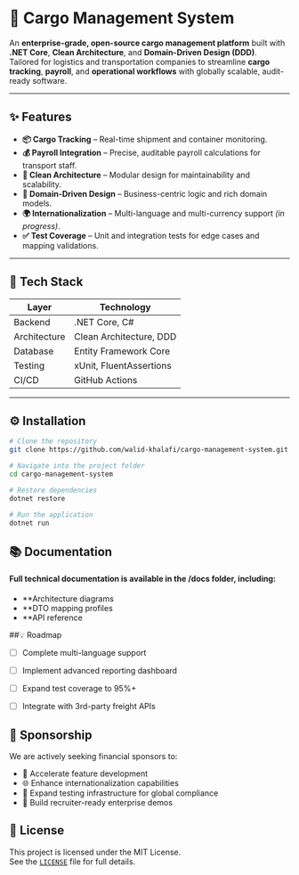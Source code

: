 # 🚚 Cargo Management System

An **enterprise-grade, open-source cargo management platform** built with **.NET Core**, **Clean Architecture**, and **Domain-Driven Design (DDD)**.  
Tailored for logistics and transportation companies to streamline **cargo tracking**, **payroll**, and **operational workflows** with globally scalable, audit-ready software.

---

## ✨ Features

- **📦 Cargo Tracking** – Real-time shipment and container monitoring.
- **💰 Payroll Integration** – Precise, auditable payroll calculations for transport staff.
- **🧠 Clean Architecture** – Modular design for maintainability and scalability.
- **📐 Domain-Driven Design** – Business-centric logic and rich domain models.
- **🌍 Internationalization** – Multi-language and multi-currency support *(in progress)*.
- **✅ Test Coverage** – Unit and integration tests for edge cases and mapping validations.

---

## 🧰 Tech Stack

| Layer        | Technology               |
|--------------|---------------------------|
| Backend      | .NET Core, C#             |
| Architecture | Clean Architecture, DDD   |
| Database     | Entity Framework Core     |
| Testing      | xUnit, FluentAssertions   |
| CI/CD        | GitHub Actions            |

---

## ⚙️ Installation

```bash
# Clone the repository
git clone https://github.com/walid-khalafi/cargo-management-system.git

# Navigate into the project folder
cd cargo-management-system

# Restore dependencies
dotnet restore

# Run the application
dotnet run
```

## 📚 Documentation
#### Full technical documentation is available in the /docs folder, including:

- **Architecture diagrams
- **DTO mapping profiles
- **API reference

##💡 Roadmap
- [ ] Complete multi-language support  
- [ ] Implement advanced reporting dashboard  
- [ ] Expand test coverage to 95%+  
- [ ] Integrate with 3rd-party freight APIs  


## 🤝 Sponsorship
We are actively seeking financial sponsors to:

- 🚀 Accelerate feature development  
- 🌐 Enhance internationalization capabilities  
- 🧪 Expand testing infrastructure for global compliance  
- 🎯 Build recruiter-ready enterprise demos  


## 📜 License
This project is licensed under the MIT License.  
See the [`LICENSE`](./LICENSE) file for full details.




